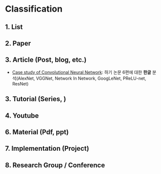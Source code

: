 # Classification

## 1. List



## 2. Paper



## 3. Article (Post, blog, etc.)


- [Case study of Convolutional Neural Network](http://nmhkahn.github.io/Casestudy-CNN): 하기 논문 6편에 대한 **한글** 분석(AlexNet, VGGNet, Network In Network, GoogLeNet, PReLU-net, ResNet)


## 3. Tutorial (Series, )



## 4. Youtube



## 6. Material (Pdf, ppt)



## 7. Implementation (Project)


## 8. Research Group / Conference 